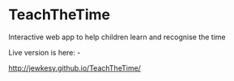 TeachTheTime
============

Interactive web app to help children learn and recognise the time

Live version is here: -

http://jewkesy.github.io/TeachTheTime/
